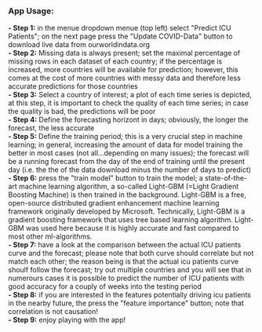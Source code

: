 ### **App Usage:**
**- Step 1:** in the menue dropdown menue (top left) select "Predict ICU Patients"; on the next page press the "Update COVID-Data" button to download live data from ourworldindata.org\
**- Step 2:** Missing data is always present; set the maximal percentage of missing rows in each dataset of each country; if the percentage is increased, more countries will be available for prediction; however, this comes at the cost of more countries with messy data and therefore less accurate predictions for those countries\
**- Step 3:** Select a country of interest; a plot of each time series is depicted, at this step, it is important to check the quality of each time series; in case the quality is bad, the predictions will be poor\
**- Step 4:** Define the forecasting horizont in days; obviously, the longer the forecast, the less accurate\
**- Step 5:** Define the training period; this is a very crucial step in machine learning; in general, increasing the amount of data for model training the better in most cases (not all...depending on many issues); the forecast will be a running forecast from the day of the end of training until the present day (i.e. the the of the data download minus the number of days to predict)\
**- Step 6:** press the "train model" button to train the model; a state-of-the-art machine learning algorithm, a so-called Light-GBM (=Light Gradient Boosting Machine) is then trained in the background. Light-GBM is a free, open-source distributed gradient enhancement machine learning framework originally developed by Microsoft. Technically, Light-GBM is a gradient boosting framework that uses tree based learning algorithm. Light-GBM was used here because it is highly accurate and fast compared to most other ml-algorithms.\
**- Step 7:** have a look at the comparison between the actual ICU patients curve and the forecast; please note that both curve should correlate but not match each other; the reason being is that the actual icu patients curve shoulf follow the forecast; try out multiple countries and you will see that in numerours cases it is possible to predict the number of ICU patients with good accuracy for a couply of weeks into the testing period\
**- Step 8:** if you are interested in the features potentially driving icu patients in the nearby future, the press the "feature importance" button; note that correlation is not causation!\
**- Step 9:** enjoy playing with the app!